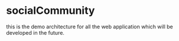 # socialCommunity
this is the demo architecture for all the web application which will be developed in the future.
